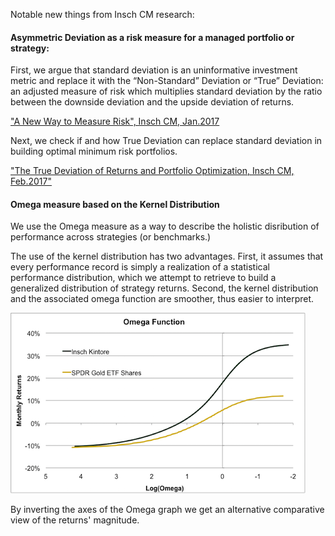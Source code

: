 Notable new things from Insch CM research:

#### Asymmetric Deviation as a risk measure for a managed portfolio or strategy:

First, we argue that standard deviation is an uninformative investment metric and replace it with the “Non-Standard” Deviation or “True” Deviation: an adjusted measure of risk which multiplies standard deviation by the ratio between the downside deviation and the upside deviation of returns.

["A New Way to Measure Risk", Insch CM, Jan.2017](webdocs/Non-StandardDeviation_17_01.pdf)

Next, we check if and how True Deviation can replace standard deviation in building optimal minimum risk portfolios. 

["The True Deviation of Returns and Portfolio Optimization, Insch CM, Feb.2017"](webdocs/TDandMinRiskPortfolios17_02.pdf)



#### Omega measure based on the Kernel Distribution

We use the Omega measure as a way to describe the holistic disribution of performance across strategies (or benchmarks.)

The use of the kernel distribution has two advantages. First, it assumes that every performance record is simply a realization of a statistical performance distribution, which we attempt to retrieve to build a generalized distribution of strategy returns. Second, the kernel distribution and the associated omega function are smoother, thus easier to interpret.

![](img/OmegaPlot.png)

By inverting the axes of the Omega graph we get an alternative comparative view of the returns' magnitude.